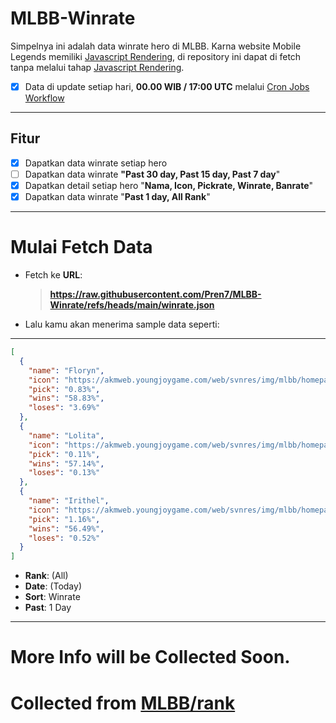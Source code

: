 # MLBB-Winrate
Simpelnya ini adalah data winrate hero di MLBB.
Karna website Mobile Legends memiliki [Javascript Rendering](https://www.geeksforgeeks.org/what-is-javascript-rendering/), di repository ini dapat di fetch tanpa melalui tahap [Javascript Rendering](https://www.geeksforgeeks.org/what-is-javascript-rendering/).

- [x] Data di update setiap hari, **00.00 WIB /  17:00 UTC** melalui [Cron Jobs Workflow](https://github.com/Pren7/MLBB-Winrate/blob/main/.github/workflows/main.yml)

---
## Fitur
- [x] Dapatkan data winrate setiap hero
- [ ] Dapatkan data winrate **"Past 30 day, Past 15 day, Past 7 day**"
- [x] Dapatkan detail setiap hero "**Nama, Icon, Pickrate, Winrate, Banrate**"
- [x] Dapatkan data winrate "**Past 1 day, All Rank**"

---
# Mulai Fetch Data
- Fetch ke **URL**:
  > **https://raw.githubusercontent.com/Pren7/MLBB-Winrate/refs/heads/main/winrate.json**
- Lalu kamu akan menerima sample data seperti:
---
```json
[
  {
    "name": "Floryn",
    "icon": "https://akmweb.youngjoygame.com/web/svnres/img/mlbb/homepage/100_5a57b91e4914cf071a3849e352e530a5.png",
    "pick": "0.83%",
    "wins": "58.83%",
    "loses": "3.69%"
  },
  {
    "name": "Lolita",
    "icon": "https://akmweb.youngjoygame.com/web/svnres/img/mlbb/homepage/100_474cea36a4bfdc7bf7d94530853a99b2.png",
    "pick": "0.11%",
    "wins": "57.14%",
    "loses": "0.13%"
  },
  {
    "name": "Irithel",
    "icon": "https://akmweb.youngjoygame.com/web/svnres/img/mlbb/homepage/100_a7c51b517dbce49dac4e537bd4ab4f87.png",
    "pick": "1.16%",
    "wins": "56.49%",
    "loses": "0.52%"
  }
]
```
- **Rank**: (All)
- **Date**: (Today)
- **Sort**: Winrate
- **Past**: 1 Day
---
# More Info will be Collected Soon.
# Collected from [MLBB/rank](https://m.mobilelegends.com/rank)

